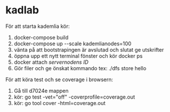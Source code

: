 # kadlab

För att starta kademlia kör:
1. docker-compose build
2. docker-compose up --scale kademlianodes=100
3. vänta på att bootstrapingen är avslutad och slutat ge utskrifter
4. öppna upp ett nytt terminal fönster och kör docker ps
5. docker attach *servernodens ID*
6. Gör filer och ge önskat kommando tex: ./dfs store hello

För att köra test och se coverage i browsern:
1. Gå till d7024e mappen
2. kör: go test -vet="off" -coverprofile=coverage.out
3. kör: go tool cover -html=coverage.out
